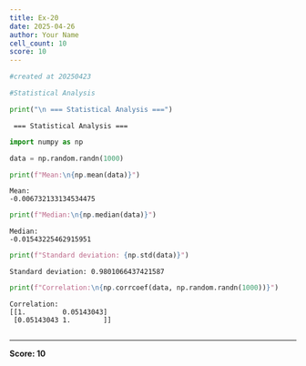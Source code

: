 ```yaml
---
title: Ex-20
date: 2025-04-26
author: Your Name
cell_count: 10
score: 10
---
```


```python
#created at 20250423
```


```python
#Statistical Analysis
```


```python
print("\n === Statistical Analysis ===")
```

    
     === Statistical Analysis ===



```python
import numpy as np
```


```python
data = np.random.randn(1000)
```


```python
print(f"Mean:\n{np.mean(data)}")
```

    Mean:
    -0.006732133134534475



```python
print(f"Median:\n{np.median(data)}")
```

    Median:
    -0.01543225462915951



```python
print(f"Standard deviation: {np.std(data)}")
```

    Standard deviation: 0.9801066437421587



```python
print(f"Correlation:\n{np.corrcoef(data, np.random.randn(1000))}")
```

    Correlation:
    [[1.         0.05143043]
     [0.05143043 1.        ]]



```python

```


---
**Score: 10**